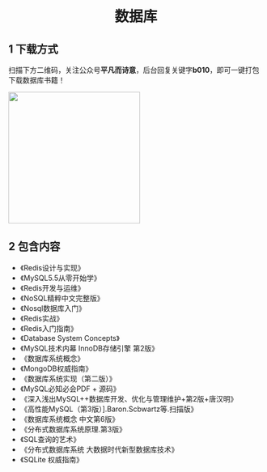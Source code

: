 <h1 align="center">数据库</h1>

## 1 下载方式

扫描下方二维码，关注公众号**平凡而诗意**，后台回复关键字**b010**，即可一键打包下载数据库书籍！

<img src="https://s1.ax1x.com/2022/07/10/jsCAdH.jpg" width="260" height="260" align=center></img>

## 2 包含内容

- 《Redis设计与实现》
- 《MySQL5.5从零开始学》
- 《Redis开发与运维》
- 《NoSQL精粹中文完整版》
- 《Nosql数据库入门》
- 《Redis实战》
- 《Redis入门指南》
- 《Database System Concepts》
- 《MySQL技术内幕  InnoDB存储引擎  第2版》
- 《数据库系统概念》
- 《MongoDB权威指南》
- 《数据库系统实现（第二版）》
- 《MySQL必知必会PDF + 源码》
- 《深入浅出MySQL++数据库开发、优化与管理维护+第2版+唐汉明》
- 《高性能MySQL（第3版）].Baron.Scbwartz等.扫描版》
- 《数据库系统概念 中文第6版》
- 《分布式数据库系统原理.第3版》
- 《SQL查询的艺术》
- 《分布式数据库系统  大数据时代新型数据库技术》
- 《SQLite 权威指南》